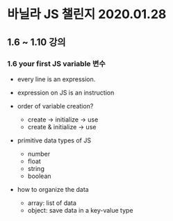 # 바닐라 JS 챌린지 2020.01.28

## 1.6 ~ 1.10 강의

### 1.6 your first JS variable 변수

- every line is an expression.
- expression on JS is an instruction

- order of variable creation?
  - create -> initialize -> use
  - create & initialize -> use


- primitive data types of JS
  - number
  - float
  - string
  - boolean


- how to organize the data
  - array: list of data
  - object: save data in a key-value type
